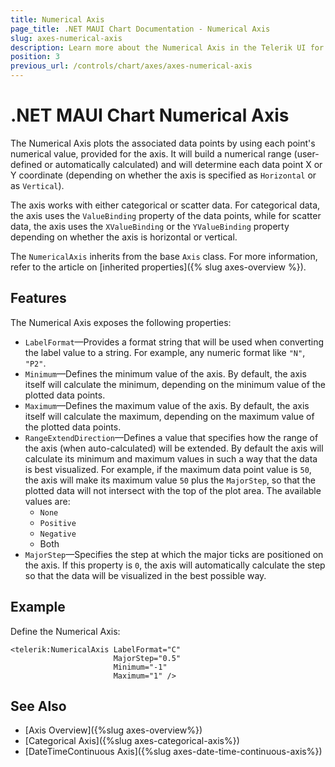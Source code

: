 ```yaml
---
title: Numerical Axis
page_title: .NET MAUI Chart Documentation - Numerical Axis
slug: axes-numerical-axis
description: Learn more about the Numerical Axis in the Telerik UI for .NET MAUI Chart control.
position: 3
previous_url: /controls/chart/axes/axes-numerical-axis
---
```


# .NET MAUI Chart Numerical Axis

The Numerical Axis plots the associated data points by using each point's numerical value, provided for the axis. It will build a numerical range (user-defined or automatically calculated) and will determine each data point X or Y coordinate (depending on whether the axis is specified as `Horizontal` or as `Vertical`).

The axis works with either categorical or scatter data. For categorical data, the axis uses the `ValueBinding` property of the data points, while for scatter data, the axis uses the `XValueBinding` or the `YValueBinding` property depending on whether the axis is horizontal or vertical.

The `NumericalAxis` inherits from the base `Axis` class. For more information, refer to the article on [inherited properties]({% slug axes-overview %}).

## Features

The Numerical Axis exposes the following properties:

- `LabelFormat`&mdash;Provides a format string that will be used when converting the label value to a string. For example, any numeric format like `"N"`, `"P2"`.
- `Minimum`&mdash;Defines the minimum value of the axis. By default, the axis itself will calculate the minimum, depending on the minimum value of the plotted data points.
- `Maximum`&mdash;Defines the maximum value of the axis. By default, the axis itself will calculate the maximum, depending on the maximum value of the plotted data points.
- `RangeExtendDirection`&mdash;Defines a value that specifies how the range of the axis (when auto-calculated) will be extended. By default the axis will calculate its minimum and maximum values in such a way that the data is best visualized. For example, if the maximum data point value is `50`, the axis will make its maximum value `50` plus the `MajorStep`, so that the plotted data will not intersect with the top of the plot area. The available values are:
	- `None`
	- `Positive`
	- `Negative`
	- Both
- `MajorStep`&mdash;Specifies the step at which the major ticks are positioned on the axis. If this property is `0`, the axis will automatically calculate the step so that the data will be visualized in the best possible way.

## Example

Define the Numerical Axis:

```XAML
<telerik:NumericalAxis LabelFormat="C"
					   MajorStep="0.5"
					   Minimum="-1"
					   Maximum="1" />
```

## See Also

- [Axis Overview]({%slug axes-overview%})
- [Categorical Axis]({%slug axes-categorical-axis%})
- [DateTimeContinuous Axis]({%slug axes-date-time-continuous-axis%})

